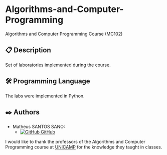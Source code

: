 # Algorithms-and-Computer-Programming
Algorithms and Computer Programming Course (MC102)

## 📋 Description
Set of laboratories implemented during the course.

## 🛠️ Programming Language

The labs were implemented in Python.

## ✒️ Authors

- Matheus SANTOS SANO:
    - [![GitHub](https://i.stack.imgur.com/tskMh.png) GitHub](https://github.com/matsano)

I would like to thank the professors of the Algorithms and Computer Programming course at [UNICAMP](https://www.unicamp.br/unicamp/) for the knowledge they taught in classes.